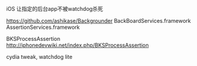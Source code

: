 iOS 让指定的后台app不被watchdog杀死

https://github.com/ashikase/Backgrounder
 BackBoardServices.framework
 AssertionServices.framework 
 
BKSProcessAssertion http://iphonedevwiki.net/index.php/BKSProcessAssertion

cydia tweak, watchdog lite
